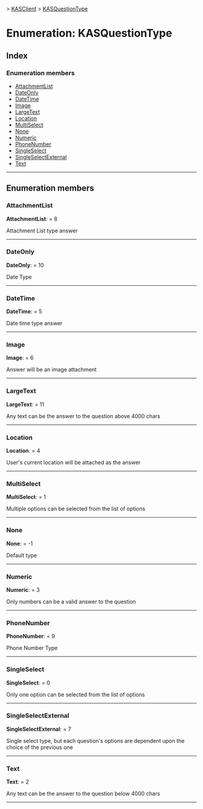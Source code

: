[](../README.md) > [KASClient](../modules/kasclient.md) > [KASQuestionType](../enums/kasclient.kasquestiontype.md)

# Enumeration: KASQuestionType

## Index

### Enumeration members

* [AttachmentList](kasclient.kasquestiontype.md#attachmentlist)
* [DateOnly](kasclient.kasquestiontype.md#dateonly)
* [DateTime](kasclient.kasquestiontype.md#datetime)
* [Image](kasclient.kasquestiontype.md#image)
* [LargeText](kasclient.kasquestiontype.md#largetext)
* [Location](kasclient.kasquestiontype.md#location)
* [MultiSelect](kasclient.kasquestiontype.md#multiselect)
* [None](kasclient.kasquestiontype.md#none)
* [Numeric](kasclient.kasquestiontype.md#numeric)
* [PhoneNumber](kasclient.kasquestiontype.md#phonenumber)
* [SingleSelect](kasclient.kasquestiontype.md#singleselect)
* [SingleSelectExternal](kasclient.kasquestiontype.md#singleselectexternal)
* [Text](kasclient.kasquestiontype.md#text)

---

## Enumeration members

<a id="attachmentlist"></a>

###  AttachmentList

**AttachmentList**:  = 8

Attachment List type answer

___
<a id="dateonly"></a>

###  DateOnly

**DateOnly**:  = 10

Date Type

___
<a id="datetime"></a>

###  DateTime

**DateTime**:  = 5

Date time type answer

___
<a id="image"></a>

###  Image

**Image**:  = 6

Answer will be an image attachment

___
<a id="largetext"></a>

###  LargeText

**LargeText**:  = 11

Any text can be the answer to the question above 4000 chars

___
<a id="location"></a>

###  Location

**Location**:  = 4

User's current location will be attached as the answer

___
<a id="multiselect"></a>

###  MultiSelect

**MultiSelect**:  = 1

Multiple options can be selected from the list of options

___
<a id="none"></a>

###  None

**None**:  =  -1

Default type

___
<a id="numeric"></a>

###  Numeric

**Numeric**:  = 3

Only numbers can be a valid answer to the question

___
<a id="phonenumber"></a>

###  PhoneNumber

**PhoneNumber**:  = 9

Phone Number Type

___
<a id="singleselect"></a>

###  SingleSelect

**SingleSelect**:  = 0

Only one option can be selected from the list of options

___
<a id="singleselectexternal"></a>

###  SingleSelectExternal

**SingleSelectExternal**:  = 7

Single select type, but each question's options are dependent upon the choice of the previous one

___
<a id="text"></a>

###  Text

**Text**:  = 2

Any text can be the answer to the question below 4000 chars

___

